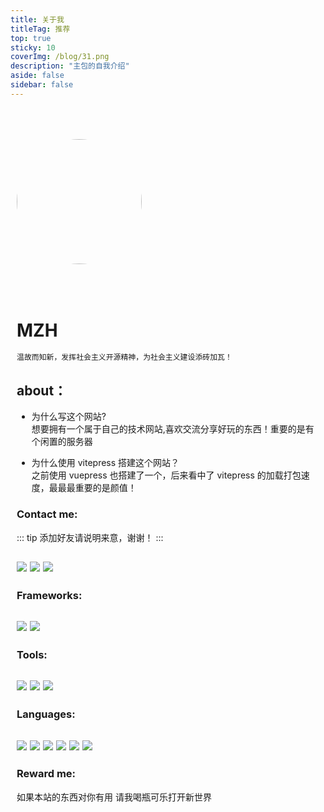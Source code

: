 ```yaml
---
title: 关于我
titleTag: 推荐
top: true
sticky: 10
coverImg: /blog/31.png
description: "主包的自我介绍"
aside: false
sidebar: false
---
```


<div class="about-me">
<img class="img" src="/avatar.png" />

# MZH <Badge type="tip" text="2000.06" /> <Badge type="warning" text="本科" /> <Badge type="danger" text="软件工程" />

```sh
温故而知新，发挥社会主义开源精神，为社会主义建设添砖加瓦！

```

<!-- 写一段代码 -->

## about：

- 为什么写这个网站?<br>
  想要拥有一个属于自己的技术网站,喜欢交流分享好玩的东西！重要的是有个闲置的服务器

* 为什么使用 vitepress 搭建这个网站？<br>
  之前使用 vuepress 也搭建了一个，后来看中了 vitepress 的加载打包速度，最最最重要的是颜值！

### Contact me:

::: tip
添加好友请说明来意，谢谢！
:::

<div class="flex">
  <img src="https://img.shields.io/badge/WeChat-euphoria--wzl-07C160?logo=wechat"/>
  <img src="https://img.shields.io/badge/QQ-484818696-3178c6?logo=tencentqq"/>
  <img src="https://img.shields.io/badge/gmail-484818696@qq.com-eb1923?logo=gmail"/>
</div>

### Frameworks:

<div class="flex">
 <img src="https://img.shields.io/badge/Vue.js-4FC08D?logo=Vue.js&logoColor=fff"/>
 <img src="https://img.shields.io/badge/Vitepress-4FC08D?logo=Vue.js&logoColor=fff"/>
</div>

### Tools:

<div class="flex">
 <img src="https://img.shields.io/badge/VS%20CODE-007ACC?logo=VisualStudioCode&logoColor=fff"/>
 <img src="https://img.shields.io/badge/chrome-red?logo=googlechrome&logoColor=fff"/>
 <img src="https://img.shields.io/badge/宝塔面板-6400aa?logo=bt&logoColor=fff"/>
</div>

### Languages:

<div class="flex">
 <img src="https://img.shields.io/badge/HTML5-E34F26?logo=HTML5&logoColor=fff"/>
 <img src="https://img.shields.io/badge/Sass-CC6699?logo=Sass&logoColor=fff"/>
 <img src="https://img.shields.io/badge/CSS3-1572B6?logo=CSS3&logoColor=fff"/>
 <img src="https://img.shields.io/badge/JavaScript-F7DF1E?logo=JavaScript&logoColor=333"/>
 <img src="https://img.shields.io/badge/TypeScript-3178C6?logo=TypeScript&logoColor=fff"/>
 <img src="https://img.shields.io/badge/markdown-000?logo=markdown&logoColor=fff"/>
</div>

### Reward me:

如果本站的东西对你有用 请我喝瓶可乐打开新世界

<!-- <div class="pay-flex">
  <img class="pay" src="https://euphoria-mzh-1306939841.cos.ap-hongkong.myqcloud.com/WeChat.jpg"/>
  <img class="pay" src="https://euphoria-mzh-1306939841.cos.ap-hongkong.myqcloud.com/Alipay.jpg"/>
</div> -->

</div>

<style>
  .about-me{
    margin:auto;
    padding : 0 10px ;
  }
  .img{
    height:200px;
    width:200px;
    margin:50px auto;
    border-radius:50%;
  }
  .center{
    text-align:center;
    font-size:20px;
    color:#10b981;
    margin-bottom:30px;
  }
  .context{
    display:flex;
    justify-content:center;
    margin:auto;
  }
  .context img{
    margin-right:20px;
  }
  .flex{
    display:flex;
    flex-wrap:wrap;
    padding: 15px 0 0; 
  }
  .flex img{
    margin-right:5px;
    margin-bottom:5px;
  }
  .pay-flex{
    display:flex;
    justify-content:space-around;
  }
  .pay{
    width:40%;
  }
</style>
